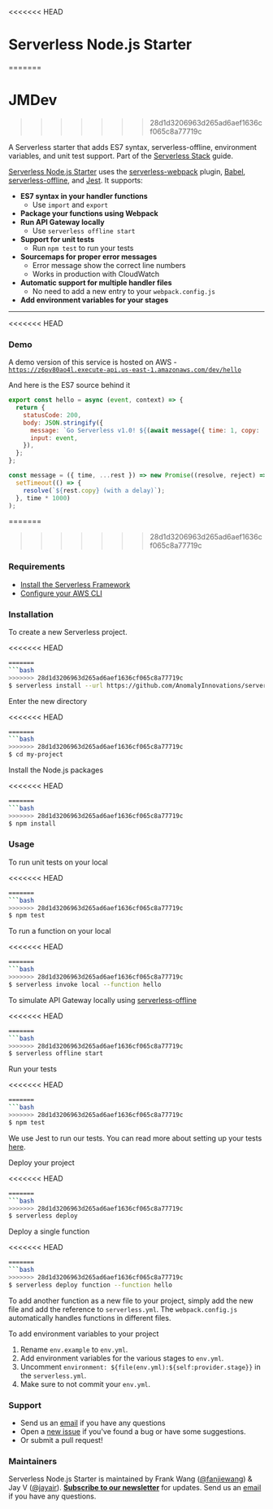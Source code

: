 <<<<<<< HEAD
# Serverless Node.js Starter
=======
# JMDev
>>>>>>> 28d1d3206963d265ad6aef1636cf065c8a77719c

A Serverless starter that adds ES7 syntax, serverless-offline, environment variables, and unit test support. Part of the [Serverless Stack](http://serverless-stack.com) guide.

[Serverless Node.js Starter](https://github.com/AnomalyInnovations/serverless-nodejs-starter) uses the [serverless-webpack](https://github.com/serverless-heaven/serverless-webpack) plugin, [Babel](https://babeljs.io), [serverless-offline](https://github.com/dherault/serverless-offline), and [Jest](https://facebook.github.io/jest/). It supports:

- **ES7 syntax in your handler functions**
  - Use `import` and `export`
- **Package your functions using Webpack**
- **Run API Gateway locally**
  - Use `serverless offline start`
- **Support for unit tests**
  - Run `npm test` to run your tests
- **Sourcemaps for proper error messages**
  - Error message show the correct line numbers
  - Works in production with CloudWatch
- **Automatic support for multiple handler files**
  - No need to add a new entry to your `webpack.config.js`
- **Add environment variables for your stages**

---

<<<<<<< HEAD
### Demo

A demo version of this service is hosted on AWS - [`https://z6pv80ao4l.execute-api.us-east-1.amazonaws.com/dev/hello`](https://z6pv80ao4l.execute-api.us-east-1.amazonaws.com/dev/hello)

And here is the ES7 source behind it

``` javascript
export const hello = async (event, context) => {
  return {
    statusCode: 200,
    body: JSON.stringify({
      message: `Go Serverless v1.0! ${(await message({ time: 1, copy: 'Your function executed successfully!'}))}`,
      input: event,
    }),
  };
};

const message = ({ time, ...rest }) => new Promise((resolve, reject) =>
  setTimeout(() => {
    resolve(`${rest.copy} (with a delay)`);
  }, time * 1000)
);
```

=======
>>>>>>> 28d1d3206963d265ad6aef1636cf065c8a77719c
### Requirements

- [Install the Serverless Framework](https://serverless.com/framework/docs/providers/aws/guide/installation/)
- [Configure your AWS CLI](https://serverless.com/framework/docs/providers/aws/guide/credentials/)

### Installation

To create a new Serverless project.

<<<<<<< HEAD
``` bash
=======
```bash
>>>>>>> 28d1d3206963d265ad6aef1636cf065c8a77719c
$ serverless install --url https://github.com/AnomalyInnovations/serverless-nodejs-starter --name my-project
```

Enter the new directory

<<<<<<< HEAD
``` bash
=======
```bash
>>>>>>> 28d1d3206963d265ad6aef1636cf065c8a77719c
$ cd my-project
```

Install the Node.js packages

<<<<<<< HEAD
``` bash
=======
```bash
>>>>>>> 28d1d3206963d265ad6aef1636cf065c8a77719c
$ npm install
```

### Usage

To run unit tests on your local

<<<<<<< HEAD
``` bash
=======
```bash
>>>>>>> 28d1d3206963d265ad6aef1636cf065c8a77719c
$ npm test
```

To run a function on your local

<<<<<<< HEAD
``` bash
=======
```bash
>>>>>>> 28d1d3206963d265ad6aef1636cf065c8a77719c
$ serverless invoke local --function hello
```

To simulate API Gateway locally using [serverless-offline](https://github.com/dherault/serverless-offline)

<<<<<<< HEAD
``` bash
=======
```bash
>>>>>>> 28d1d3206963d265ad6aef1636cf065c8a77719c
$ serverless offline start
```

Run your tests

<<<<<<< HEAD
``` bash
=======
```bash
>>>>>>> 28d1d3206963d265ad6aef1636cf065c8a77719c
$ npm test
```

We use Jest to run our tests. You can read more about setting up your tests [here](https://facebook.github.io/jest/docs/en/getting-started.html#content).

Deploy your project

<<<<<<< HEAD
``` bash
=======
```bash
>>>>>>> 28d1d3206963d265ad6aef1636cf065c8a77719c
$ serverless deploy
```

Deploy a single function

<<<<<<< HEAD
``` bash
=======
```bash
>>>>>>> 28d1d3206963d265ad6aef1636cf065c8a77719c
$ serverless deploy function --function hello
```

To add another function as a new file to your project, simply add the new file and add the reference to `serverless.yml`. The `webpack.config.js` automatically handles functions in different files.

To add environment variables to your project

1. Rename `env.example` to `env.yml`.
2. Add environment variables for the various stages to `env.yml`.
3. Uncomment `environment: ${file(env.yml):${self:provider.stage}}` in the `serverless.yml`.
4. Make sure to not commit your `env.yml`.

### Support

- Send us an [email](mailto:contact@anoma.ly) if you have any questions
- Open a [new issue](https://github.com/AnomalyInnovations/serverless-nodejs-starter/issues/new) if you've found a bug or have some suggestions.
- Or submit a pull request!

### Maintainers

Serverless Node.js Starter is maintained by Frank Wang ([@fanjiewang](https://twitter.com/fanjiewang)) & Jay V ([@jayair](https://twitter.com/jayair)). [**Subscribe to our newsletter**](http://eepurl.com/cEaBlf) for updates. Send us an [email](mailto:contact@anoma.ly) if you have any questions.
